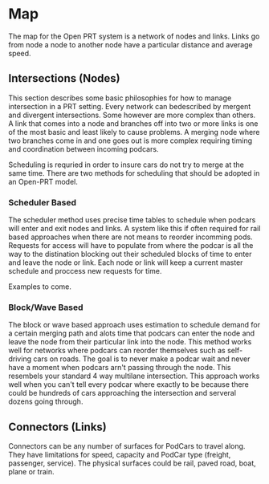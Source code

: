 # Map

The map for the Open PRT system is a network of nodes and links. Links go from node a node to another node have a particular distance and average speed. 

## Intersections (Nodes)

This section describes some basic philosophies for how to manage intersection in a PRT setting. Every network can bedescribed by mergent and divergent intersections. Some however are more complex than others. A link that comes into a node and branches off into two or more links is one of the most basic and least likely to cause problems. A merging node where two branches come in and one goes out is more complex requiring timing and coordination between incoming podcars.

Scheduling is requried in order to insure cars do not try to merge at the same time. There are two methods for scheduling that should be adopted in an Open-PRT model.

### Scheduler Based

The scheduler method uses precise time tables to schedule when podcars will enter and exit nodes and links. A system like this if often required for rail based approaches when there are not means to reorder incomming pods. Requests for access will have to populate from where the podcar is all the way to the distination blocking out their scheduled blocks of time to enter and leave the node or link. Each node or link will keep a current master schedule and proccess new requests for time.

Examples to come.

### Block/Wave Based

The block or wave based approach uses estimation to schedule demand for a certain merging path and alots time that podcars can enter the node and leave the node from their particular link into the node. This method works well for networks where podcars can reorder themselves such as self-driving cars on roads. The goal is to never make a podcar wait and never have a moment when podcars arn't passing through the node. This resembels your standard 4 way multilane intersection. This approach works well when you can't tell every podcar where exactly to be because there could be hundreds of cars approaching the intersection and serveral dozens going through.

## Connectors (Links)

Connectors can be any number of surfaces for PodCars to travel along. They have limitations for speed, capacity and PodCar type (freight, passenger, service). The physical surfaces could be rail, paved road, boat, plane or train.
